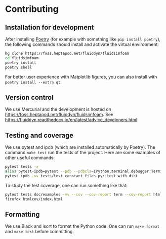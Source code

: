 # Contributing

## Installation for development

After installing [Poetry] (for example with something like `pip install
poetry`), the following commands should install and activate the virtual
environment:

```sh
hg clone https://foss.heptapod.net/fluiddyn/fluidsimfoam
cd fluidsimfoam
poetry install
poetry shell
```

For better user experience with Matplotlib figures, you can also install with
`poetry install --extra qt`.

[Poetry]: https://python-poetry.org/docs/

## Version control

We use Mercurial and the development is hosted on
https://foss.heptapod.net/fluiddyn/fluidsimfoam. See
https://fluiddyn.readthedocs.io/en/latest/advice_developers.html

## Testing and coverage

We use pytest and ipdb (which are installed automatically by Poetry). The
command `make test` run the tests of the project. Here are some examples of
other useful commands:

```sh
pytest tests -x
alias pytest-ipdb=pytest --pdb --pdbcls=IPython.terminal.debugger:TerminalPdb
pytest-ipdb -vv tests/test_constant_files.py::test_with_dict
```

To study the test coverage, one can run something like that:

```sh
pytest tests doc/examples -vv --cov --cov-report term --cov-report html
firefox htmlcov/index.html
```

## Formatting

We use Black and isort to format the Python code. One can run `make format` and
`make test` before committing.
